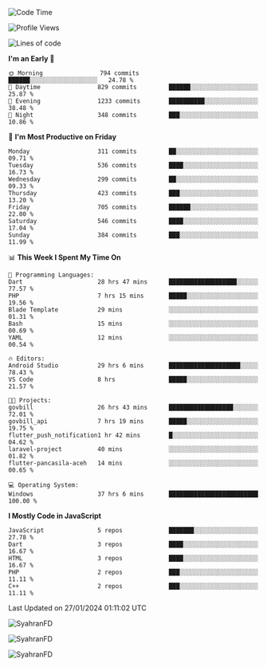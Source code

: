 <!--START_SECTION:waka-->
![Code Time](http://img.shields.io/badge/Code%20Time-197%20hrs%202%20mins-blue)

![Profile Views](http://img.shields.io/badge/Profile%20Views-0-blue)

![Lines of code](https://img.shields.io/badge/From%20Hello%20World%20I%27ve%20Written-921.4%20thousand%20lines%20of%20code-blue)

**I'm an Early 🐤** 

```text
🌞 Morning                794 commits         ██████░░░░░░░░░░░░░░░░░░░   24.78 % 
🌆 Daytime                829 commits         ██████░░░░░░░░░░░░░░░░░░░   25.87 % 
🌃 Evening                1233 commits        ██████████░░░░░░░░░░░░░░░   38.48 % 
🌙 Night                  348 commits         ███░░░░░░░░░░░░░░░░░░░░░░   10.86 % 
```
📅 **I'm Most Productive on Friday** 

```text
Monday                   311 commits         ██░░░░░░░░░░░░░░░░░░░░░░░   09.71 % 
Tuesday                  536 commits         ████░░░░░░░░░░░░░░░░░░░░░   16.73 % 
Wednesday                299 commits         ██░░░░░░░░░░░░░░░░░░░░░░░   09.33 % 
Thursday                 423 commits         ███░░░░░░░░░░░░░░░░░░░░░░   13.20 % 
Friday                   705 commits         ██████░░░░░░░░░░░░░░░░░░░   22.00 % 
Saturday                 546 commits         ████░░░░░░░░░░░░░░░░░░░░░   17.04 % 
Sunday                   384 commits         ███░░░░░░░░░░░░░░░░░░░░░░   11.99 % 
```


📊 **This Week I Spent My Time On** 

```text
💬 Programming Languages: 
Dart                     28 hrs 47 mins      ███████████████████░░░░░░   77.57 % 
PHP                      7 hrs 15 mins       █████░░░░░░░░░░░░░░░░░░░░   19.56 % 
Blade Template           29 mins             ░░░░░░░░░░░░░░░░░░░░░░░░░   01.31 % 
Bash                     15 mins             ░░░░░░░░░░░░░░░░░░░░░░░░░   00.69 % 
YAML                     12 mins             ░░░░░░░░░░░░░░░░░░░░░░░░░   00.54 % 

🔥 Editors: 
Android Studio           29 hrs 6 mins       ████████████████████░░░░░   78.43 % 
VS Code                  8 hrs               █████░░░░░░░░░░░░░░░░░░░░   21.57 % 

🐱‍💻 Projects: 
govbill                  26 hrs 43 mins      ██████████████████░░░░░░░   72.01 % 
govbill_api              7 hrs 19 mins       █████░░░░░░░░░░░░░░░░░░░░   19.75 % 
flutter_push_notification1 hr 42 mins        █░░░░░░░░░░░░░░░░░░░░░░░░   04.62 % 
laravel-project          40 mins             ░░░░░░░░░░░░░░░░░░░░░░░░░   01.82 % 
flutter-pancasila-aceh   14 mins             ░░░░░░░░░░░░░░░░░░░░░░░░░   00.65 % 

💻 Operating System: 
Windows                  37 hrs 6 mins       █████████████████████████   100.00 % 
```

**I Mostly Code in JavaScript** 

```text
JavaScript               5 repos             ███████░░░░░░░░░░░░░░░░░░   27.78 % 
Dart                     3 repos             ████░░░░░░░░░░░░░░░░░░░░░   16.67 % 
HTML                     3 repos             ████░░░░░░░░░░░░░░░░░░░░░   16.67 % 
PHP                      2 repos             ███░░░░░░░░░░░░░░░░░░░░░░   11.11 % 
C++                      2 repos             ███░░░░░░░░░░░░░░░░░░░░░░   11.11 % 
```




 Last Updated on 27/01/2024 01:11:02 UTC
<!--END_SECTION:waka-->

<p align="left">
  <img src="https://github-readme-stats.vercel.app/api/top-langs?username=SyahranFD&layout=donut&hide=C%2B%2B,CMake,css&show_icons=true&locale=en&&theme=blueberry" alt="SyahranFD" />
</p>

<p align="left">
  <img src="https://github-readme-stats.vercel.app/api?username=SyahranFD&show_icons=true&locale=en&theme=blueberry" alt="SyahranFD" />
</p>

<p align="left">
  <img src="https://streak-stats.demolab.com/?user=SyahranFD&theme=blueberry" alt="SyahranFD"/>
</p>
